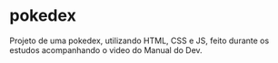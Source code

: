 # pokedex
Projeto de uma pokedex, utilizando HTML, CSS e JS, feito durante os estudos acompanhando o video do Manual do Dev.

